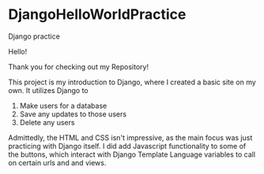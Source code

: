 # DjangoHelloWorldPractice
Django practice

Hello!

Thank you for checking out my Repository!

This project is my introduction to Django, where I created a basic site on my own. It utilizes Django to

1. Make users for a database
2. Save any updates to those users
3. Delete any users

Admittedly, the HTML and CSS isn't impressive, as the main focus was just practicing with Django itself. I did add Javascript functionality to some of the buttons, which interact
with Django Template Language variables to call on certain urls and and views.
